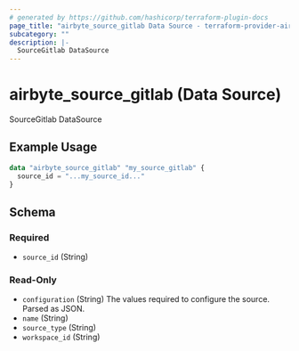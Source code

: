 ```yaml
---
# generated by https://github.com/hashicorp/terraform-plugin-docs
page_title: "airbyte_source_gitlab Data Source - terraform-provider-airbyte"
subcategory: ""
description: |-
  SourceGitlab DataSource
---
```


# airbyte_source_gitlab (Data Source)

SourceGitlab DataSource

## Example Usage

```terraform
data "airbyte_source_gitlab" "my_source_gitlab" {
  source_id = "...my_source_id..."
}
```

<!-- schema generated by tfplugindocs -->
## Schema

### Required

- `source_id` (String)

### Read-Only

- `configuration` (String) The values required to configure the source. Parsed as JSON.
- `name` (String)
- `source_type` (String)
- `workspace_id` (String)
